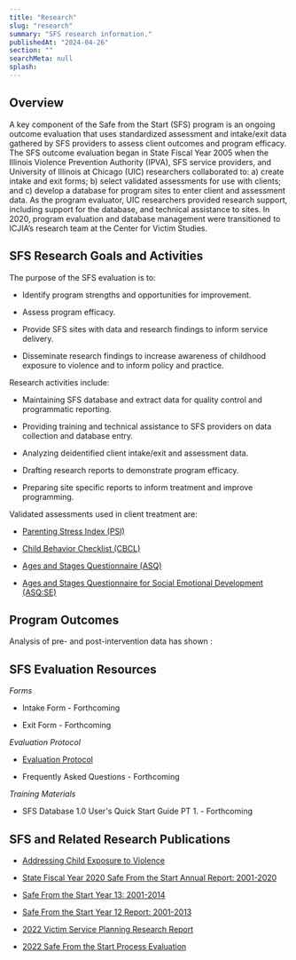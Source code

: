```yaml
---
title: "Research"
slug: "research"
summary: "SFS research information."
publishedAt: "2024-04-26"
section: ""
searchMeta: null
splash:
---
```


## Overview

A key component of the Safe from the Start (SFS) program is an ongoing outcome evaluation that uses standardized assessment and intake/exit data gathered by SFS providers to assess client outcomes and program efficacy. The SFS outcome evaluation began in State Fiscal Year 2005 when the Illinois Violence Prevention Authority (IPVA), SFS service providers, and University of Illinois at Chicago (UIC) researchers collaborated to: a) create intake and exit forms; b) select validated assessments for use with clients; and c) develop a database for program sites to enter client and assessment data. As the program evaluator, UIC researchers provided research support, including support for the database, and technical assistance to sites. In 2020, program evaluation and database management were transitioned to ICJIA’s research team at the Center for Victim Studies.

## SFS Research Goals and Activities

The purpose of the SFS evaluation is to:

- Identify program strengths and opportunities for improvement.

- Assess program efficacy.

- Provide SFS sites with data and research findings to inform service delivery.

- Disseminate research findings to increase awareness of childhood exposure to violence and to inform policy and practice.

Research activities include:

- Maintaining SFS database and extract data for quality control and programmatic reporting.

- Providing training and technical assistance to SFS providers on data collection and database entry.

- Analyzing deidentified client intake/exit and assessment data.

- Drafting research reports to demonstrate program efficacy.

- Preparing site specific reports to inform treatment and improve programming.

Validated assessments used in client treatment are:

- [Parenting Stress Index (PSI)](https://www.apa.org/pi/about/publications/caregivers/practice-settings/assessment/tools/parenting-stress)

- [Child Behavior Checklist (CBCL)](https://www.apa.org/depression-guideline/child-behavior-checklist.pdf)

- [Ages and Stages Questionnaire (ASQ)](https://agesandstages.com/products-pricing/asq3/)

- [Ages and Stages Questionnaire for Social Emotional Development (ASQ:SE)](https://agesandstages.com/products-pricing/asqse-2/)

## Program Outcomes

Analysis of pre- and post-intervention data has shown :

## SFS Evaluation Resources

_Forms_

- Intake Form - Forthcoming

- Exit Form - Forthcoming

_Evaluation Protocol_

- [Evaluation Protocol](https://agency.icjia-api.cloud/uploads/SFS_Evaluation_Protocol_FINAL_10012024_b9ba78161c.docx)

- Frequently Asked Questions - Forthcoming

_Training Materials_

- SFS Database 1.0 User's Quick Start Guide PT 1. - Forthcoming

## SFS and Related Research Publications

- [Addressing Child Exposure to Violence](https://icjia.illinois.gov/researchhub/articles/addressing-child-exposure-to-violence)

- [State Fiscal Year 2020 Safe From the Start Annual Report: 2001-2020](https://icjia.illinois.gov/researchhub/articles/state-fiscal-year-2020-safe-from-the-start-annual-report-2001-2020/)

- [Safe From the Start Year 13: 2001-2014](https://icjia.illinois.gov/about/publications/safe-from-the-start-year-13-2001-2014/)

- [Safe From the Start Year 12 Report: 2001-2013](https://icjia.illinois.gov/about/publications/safe-from-the-start-year-12-report-2001-2013/)

- [2022 Victim Service Planning Research Report](https://icjia.illinois.gov/about/publications/2022-victim-service-planning-research-report/)

- [2022 Safe From the Start Process Evaluation](https://icjia.illinois.gov/researchhub/articles/2022-safe-from-the-start-process-evaluation/)
